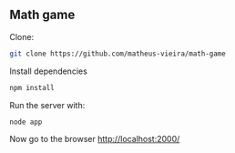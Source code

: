 ## Math game

Clone:

```bash
git clone https://github.com/matheus-vieira/math-game
```

Install dependencies

```bash
npm install
```

Run the server with:

```bash
node app
```

Now go to the browser [http://localhost:2000/](http://localhost:2000/)